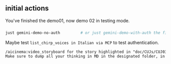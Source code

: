 ## initial actions

You've finished the demo01, now demo 02 in testing mode.


###

```bash
just gemini-demo-no-auth         # or just gemini-demo-with-auth the first time
```


Maybe test `list_chirp_voices in Italian via MCP` to test authentication.


```markdown
/aicinema:video_storyboard for the story highlighted in "doc/CUJs/CUJ03-video-from-pitch-event-modena25.md".
Make sure to dump all your thinking in MD in the designated folder, in case we get interrupted :)
```
